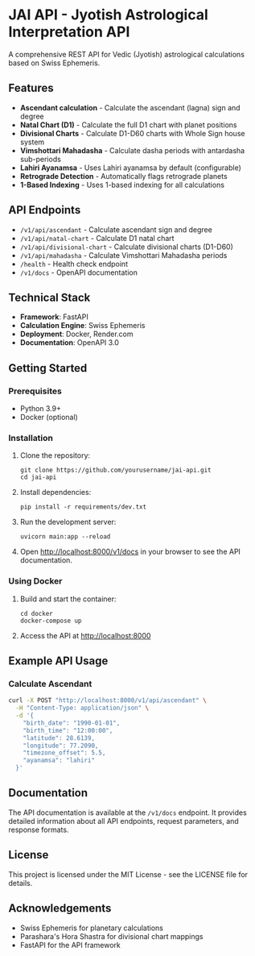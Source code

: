 # JAI API - Jyotish Astrological Interpretation API

A comprehensive REST API for Vedic (Jyotish) astrological calculations based on Swiss Ephemeris.

## Features

- **Ascendant calculation** - Calculate the ascendant (lagna) sign and degree
- **Natal Chart (D1)** - Calculate the full D1 chart with planet positions
- **Divisional Charts** - Calculate D1-D60 charts with Whole Sign house system
- **Vimshottari Mahadasha** - Calculate dasha periods with antardasha sub-periods
- **Lahiri Ayanamsa** - Uses Lahiri ayanamsa by default (configurable)
- **Retrograde Detection** - Automatically flags retrograde planets
- **1-Based Indexing** - Uses 1-based indexing for all calculations

## API Endpoints

- `/v1/api/ascendant` - Calculate ascendant sign and degree
- `/v1/api/natal-chart` - Calculate D1 natal chart
- `/v1/api/divisional-chart` - Calculate divisional charts (D1-D60)
- `/v1/api/mahadasha` - Calculate Vimshottari Mahadasha periods
- `/health` - Health check endpoint
- `/v1/docs` - OpenAPI documentation

## Technical Stack

- **Framework**: FastAPI
- **Calculation Engine**: Swiss Ephemeris
- **Deployment**: Docker, Render.com
- **Documentation**: OpenAPI 3.0

## Getting Started

### Prerequisites

- Python 3.9+
- Docker (optional)

### Installation

1. Clone the repository:
   ```
   git clone https://github.com/yourusername/jai-api.git
   cd jai-api
   ```

2. Install dependencies:
   ```
   pip install -r requirements/dev.txt
   ```

3. Run the development server:
   ```
   uvicorn main:app --reload
   ```

4. Open [http://localhost:8000/v1/docs](http://localhost:8000/v1/docs) in your browser to see the API documentation.

### Using Docker

1. Build and start the container:
   ```
   cd docker
   docker-compose up
   ```

2. Access the API at [http://localhost:8000](http://localhost:8000)

## Example API Usage

### Calculate Ascendant

```bash
curl -X POST "http://localhost:8000/v1/api/ascendant" \
  -H "Content-Type: application/json" \
  -d '{
    "birth_date": "1990-01-01",
    "birth_time": "12:00:00",
    "latitude": 28.6139,
    "longitude": 77.2090,
    "timezone_offset": 5.5,
    "ayanamsa": "lahiri"
  }'
```

## Documentation

The API documentation is available at the `/v1/docs` endpoint. It provides detailed information about all API endpoints, request parameters, and response formats.

## License

This project is licensed under the MIT License - see the LICENSE file for details.

## Acknowledgements

- Swiss Ephemeris for planetary calculations
- Parashara's Hora Shastra for divisional chart mappings
- FastAPI for the API framework 